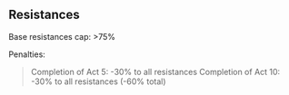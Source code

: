 ## Resistances
Base resistances cap: >75%

Penalties:
>Completion of Act 5: -30% to all resistances
>Completion of Act 10: -30% to all resistances (-60% total)